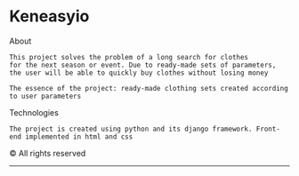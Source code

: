 # Keneasyio 

About
```
This project solves the problem of a long search for clothes
for the next season or event. Due to ready-made sets of parameters,
the user will be able to quickly buy clothes without losing money

The essence of the project: ready-made clothing sets created according to user parameters
```
Technologies
```
The project is created using python and its django framework. Front-end implemented in html and css
```

© All rights reserved

--------------
